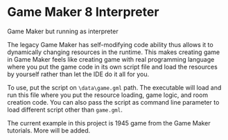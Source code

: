 # Game Maker 8 Interpreter
Game Maker but running as interpreter

The legacy Game Maker has self-modifying code ability thus allows it to dynamically changing resources in the runtime. This makes creating game in Game Maker feels like creating game with real programming language where you put the game code in its own script file and load the resources by yourself rather than let the IDE do it all for you.

To use, put the script on `\data\game.gml` path. The executable will load and run this file where you put the resource loading, game logic, and room creation code. You can also pass the script as command line parameter to load different script other than `game.gml`.

The current example in this project is 1945 game from the Game Maker tutorials. More will be added.
